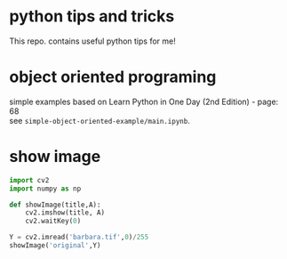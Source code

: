 # python tips and tricks 
This repo. contains useful python tips for me!

# object oriented programing
simple examples based on Learn Python in One Day (2nd Edition) - page: 68<br> see `simple-object-oriented-example/main.ipynb`.
# show image
```python
import cv2
import numpy as np

def showImage(title,A):
    cv2.imshow(title, A)
    cv2.waitKey(0)

Y = cv2.imread('barbara.tif',0)/255
showImage('original',Y)
```


